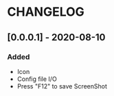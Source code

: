 # CHANGELOG

## [0.0.0.1] - 2020-08-10
### Added
+ Icon
+ Config file I/O
+ Press "F12" to save ScreenShot